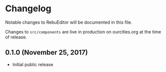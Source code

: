 # Changelog

Notable changes to RebuEditor will be documented in this file.

Changes to `src/components` are live in production on ourcities.org at the time of release.

## 0.1.0 (November 25, 2017)

* Initial public release
